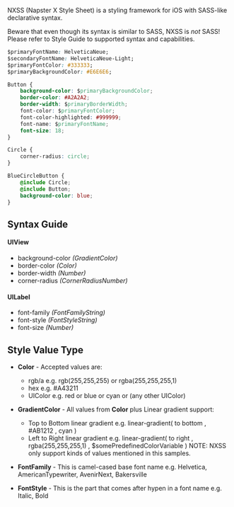 NXSS (Napster X Style Sheet) is a styling framework for iOS with SASS-like declarative syntax.

Beware that even though its syntax is similar to SASS, NXSS is _not_ SASS!
Please refer to Style Guide to supported syntax and capabilities.


```css
$primaryFontName: HelveticaNeue;
$secondaryFontName: HelveticaNeue-Light;
$primaryFontColor: #333333;
$primaryBackgroundColor: #E6E6E6;

Button {
    background-color: $primaryBackgroundColor;
    border-color: #A2A2A2;
    border-width: $primaryBorderWidth;
    font-color: $primaryFontColor;
    font-color-highlighted: #999999;
    font-name: $primaryFontName;
    font-size: 18;
}

Circle {
	corner-radius: circle;
}

BlueCircleButton {
	@include Circle;
	@include Button;
	background-color: blue;
}
```



Syntax Guide
-----

#### UIView

* background-color *(GradientColor)*
* border-color *(Color)*
* border-width *(Number)*
* corner-radius *(CornerRadiusNumber)*

#### UILabel

* font-family *(FontFamilyString)*
* font-style *(FontStyleString)*     
* font-size *(Number)*


Style Value Type
-----

* **Color** - Accepted values are: 
  - rgb/a e.g. rgb(255,255,255)  or  rgba(255,255,255,1)
  - hex e.g. #A43211  
  - UIColor e.g.  red   or   blue   or  cyan   or  (any other UIColor)

* **GradientColor** - All values from **Color** plus Linear gradient support:
  - Top to Bottom linear gradient e.g.  linear-gradient( to bottom , #AB1212 , cyan )
  - Left to Right linear gradient e.g.  linear-gradient( to right , rgba(255,255,255,1) , $somePredefinedColorVariable )
NOTE: NXSS only support kinds of values mentioned in this samples.

* **FontFamily** - This is camel-cased base font name e.g. Helvetica, AmericanTypewriter, AvenirNext, Bakersville

* **FontStyle** - This is the part that comes after hypen in a font name e.g. Italic, Bold

